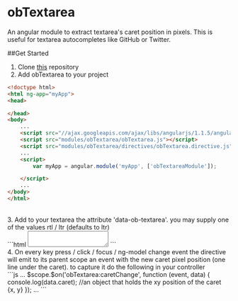 # obTextarea
An angular module to extract textarea's caret position in pixels. This is useful for textarea autocompletes like GitHub or Twitter.

##Get Started
1. Clone [this](https://github.com/obAngular/obTextarea.git) repository</br>
2. Add obTextarea to your project</br>
```html
<!doctype html>
<html ng-app="myApp">
<head>

</head>
<body>
    ...
    <script src="//ajax.googleapis.com/ajax/libs/angularjs/1.1.5/angular.min.js"></script>
    <script src="modules/obTextarea/obTextarea.js"></script>
    <script src="modules/obTextarea/directives/obTextarea.directive.js"></script>
    ...
    <script>
        var myApp = angular.module('myApp', ['obTextareaModule']);

    </script>
    ...
</body>
</html>
```
</br>
3. Add to your textarea the attribute 'data-ob-textarea'. you may supply one of the values rtl / ltr (defaults to ltr)</br>
```html
<textarea data-ob-textarea></textarea>
```
</br>
4. On every key press / click / focus / ng-model change event the directive will emit to its parent scope an event with the new caret pixel position (one line under the caret). to capture it do the following in your controller </br>
```js
...
$scope.$on('obTextarea:caretChange', function (event, data) {
  console.log(data.caret);    //an object that holds the xy position of the caret {x, y}
});
...
```

